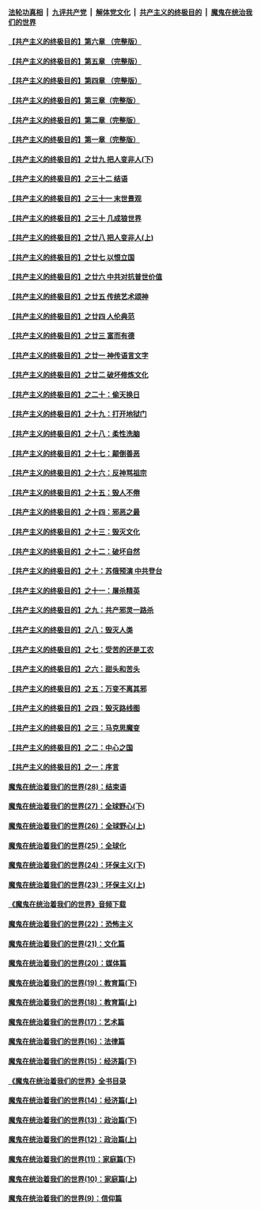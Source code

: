 ####  [法轮功真相](../../../../basic/blob/master/README.md?t=06280702) &nbsp;|&nbsp; [九评共产党](../../../../9ping.md/blob/master/README.md?t=06280702) &nbsp;|&nbsp; [解体党文化](../../../../jtdwh.md/blob/master/README.md?t=06280702)  &nbsp;|&nbsp; [共产主义的终极目的](../../../../gczydzjmd.md/blob/master/README.md?t=06280702) &nbsp;|&nbsp; [魔鬼在统治我们的世界](../../../../mgztzwmdsj.md/blob/master/README.md?t=06280702) 

#### [【共产主义的终极目的】第六章 （完整版）](../pages/nsc422/n11428913.md?t=06280702) 

#### [【共产主义的终极目的】第五章 （完整版）](../pages/nsc422/n11428912.md?t=06280702) 

#### [【共产主义的终极目的】第四章 （完整版）](../pages/nsc422/n11428907.md?t=06280702) 

#### [【共产主义的终极目的】第三章（完整版）](../pages/nsc422/n11428848.md?t=06280702) 

#### [【共产主义的终极目的】第二章（完整版）](../pages/nsc422/n11428831.md?t=06280702) 

#### [【共产主义的终极目的】第一章（完整版）](../pages/nsc422/n11417651.md?t=06280702) 

#### [【共产主义的终极目的】之廿九 把人变非人(下)](../pages/nsc422/n11344140.md?t=06280702) 

#### [【共产主义的终极目的】之三十二 结语](../pages/nsc422/n11360535.md?t=06280702) 

#### [【共产主义的终极目的】之三十一 末世景观](../pages/nsc422/n11351129.md?t=06280702) 

#### [【共产主义的终极目的】之三十 几成狼世界](../pages/nsc422/n11348280.md?t=06280702) 

#### [【共产主义的终极目的】之廿八 把人变非人(上)](../pages/nsc422/n11340492.md?t=06280702) 

#### [【共产主义的终极目的】之廿七 以恨立国](../pages/nsc422/n11336944.md?t=06280702) 

#### [【共产主义的终极目的】之廿六 中共对抗普世价值](../pages/nsc422/n11324785.md?t=06280702) 

#### [【共产主义的终极目的】之廿五 传统艺术颂神](../pages/nsc422/n11296396.md?t=06280702) 

#### [【共产主义的终极目的】之廿四 人伦典范](../pages/nsc422/n11296397.md?t=06280702) 

#### [【共产主义的终极目的】之廿三 富而有德](../pages/nsc422/n11283598.md?t=06280702) 

#### [【共产主义的终极目的】之廿一 神传语言文字](../pages/nsc422/n11263265.md?t=06280702) 

#### [【共产主义的终极目的】之廿二 破坏修炼文化](../pages/nsc422/n11245728.md?t=06280702) 

#### [【共产主义的终极目的】之二十：偷天换日](../pages/nsc422/n11238846.md?t=06280702) 

#### [【共产主义的终极目的】之十九：打开地狱门](../pages/nsc422/n11206376.md?t=06280702) 

#### [【共产主义的终极目的】之十八：柔性洗脑](../pages/nsc422/n11199994.md?t=06280702) 

#### [【共产主义的终极目的】之十七：颠倒善恶](../pages/nsc422/n11179782.md?t=06280702) 

#### [【共产主义的终极目的】之十六：反神骂祖宗](../pages/nsc422/n11166798.md?t=06280702) 

#### [【共产主义的终极目的】之十五：毁人不倦](../pages/nsc422/n11166792.md?t=06280702) 

#### [【共产主义的终极目的】之十四：邪恶之最](../pages/nsc422/n11150249.md?t=06280702) 

#### [【共产主义的终极目的】之十三：毁灭文化](../pages/nsc422/n11135227.md?t=06280702) 

#### [【共产主义的终极目的】之十二：破坏自然](../pages/nsc422/n11135214.md?t=06280702) 

#### [【共产主义的终极目的】之十：苏俄预演 中共登台](../pages/nsc422/n11118424.md?t=06280702) 

#### [【共产主义的终极目的】之十一：屠杀精英](../pages/nsc422/n11118442.md?t=06280702) 

#### [【共产主义的终极目的】之九：共产邪灵一路杀](../pages/nsc422/n11114139.md?t=06280702) 

#### [【共产主义的终极目的】之八：毁灭人类](../pages/nsc422/n11108503.md?t=06280702) 

#### [【共产主义的终极目的】之七：受苦的还是工农](../pages/nsc422/n11101809.md?t=06280702) 

#### [【共产主义的终极目的】之六：甜头和苦头](../pages/nsc422/n11096971.md?t=06280702) 

#### [【共产主义的终极目的】之五：万变不离其邪](../pages/nsc422/n11091285.md?t=06280702) 

#### [【共产主义的终极目的】之四：毁灭路线图](../pages/nsc422/n11086284.md?t=06280702) 

#### [【共产主义的终极目的】之三：马克思魔变](../pages/nsc422/n11061941.md?t=06280702) 

#### [【共产主义的终极目的】之二：中心之国](../pages/nsc422/n11047728.md?t=06280702) 

#### [【共产主义的终极目的】之一：序言](../pages/nsc422/n11086077.md?t=06280702) 

#### [魔鬼在统治着我们的世界(28)：结束语](../pages/nsc422/n10936246.md?t=06280702) 

#### [魔鬼在统治着我们的世界(27)：全球野心(下)](../pages/nsc422/n10928319.md?t=06280702) 

#### [魔鬼在统治着我们的世界(26)：全球野心(上)](../pages/nsc422/n10900318.md?t=06280702) 

#### [魔鬼在统治着我们的世界(25)：全球化](../pages/nsc422/n10788205.md?t=06280702) 

#### [魔鬼在统治着我们的世界(24)：环保主义(下)](../pages/nsc422/n10695307.md?t=06280702) 

#### [魔鬼在统治着我们的世界(23)：环保主义(上)](../pages/nsc422/n10688613.md?t=06280702) 

#### [《魔鬼在统治着我们的世界》音频下载](../pages/nsc422/n10635553.md?t=06280702) 

#### [魔鬼在统治着我们的世界(22)：恐怖主义](../pages/nsc422/n10614727.md?t=06280702) 

#### [魔鬼在统治着我们的世界(21)：文化篇](../pages/nsc422/n10597706.md?t=06280702) 

#### [魔鬼在统治着我们的世界(20)：媒体篇](../pages/nsc422/n10586579.md?t=06280702) 

#### [魔鬼在统治着我们的世界(19)：教育篇(下)](../pages/nsc422/n10564808.md?t=06280702) 

#### [魔鬼在统治着我们的世界(18)：教育篇(上)](../pages/nsc422/n10526970.md?t=06280702) 

#### [魔鬼在统治着我们的世界(17)：艺术篇](../pages/nsc422/n10499093.md?t=06280702) 

#### [魔鬼在统治着我们的世界(16)：法律篇](../pages/nsc422/n10485969.md?t=06280702) 

#### [魔鬼在统治着我们的世界(15)：经济篇(下)](../pages/nsc422/n10469975.md?t=06280702) 

#### [《魔鬼在统治着我们的世界》全书目录](../pages/nsc422/n10464261.md?t=06280702) 

#### [魔鬼在统治着我们的世界(14)：经济篇(上)](../pages/nsc422/n10457370.md?t=06280702) 

#### [魔鬼在统治着我们的世界(13)：政治篇(下)](../pages/nsc422/n10448270.md?t=06280702) 

#### [魔鬼在统治着我们的世界(12)：政治篇(上)](../pages/nsc422/n10444576.md?t=06280702) 

#### [魔鬼在统治着我们的世界(11)：家庭篇(下)](../pages/nsc422/n10440961.md?t=06280702) 

#### [魔鬼在统治着我们的世界(10)：家庭篇(上)](../pages/nsc422/n10435448.md?t=06280702) 

#### [魔鬼在统治着我们的世界(9)：信仰篇](../pages/nsc422/n10432159.md?t=06280702) 

